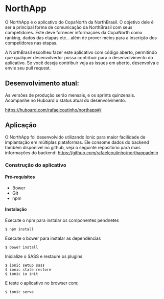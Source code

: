 # NorthApp

O NorthApp é o aplicativo do CopaNorth da NorthBrasil. O objetivo dele é ser  a  principal  forma  de  comunicação  da  NorthBrasil  com seus competidores. Este deve fornecer informações da CopaNorth como ranking, dados das etapas etc... além de prover meios para a inscrição dos competidores nas etapas.

A NorthBrasil escolheu fazer este aplicativo com código aberto, permitindo que qualquer desenvolvedor possa contribuir para o desenvolvimento do aplicativo. Se você deseja contribuir veja as issues em aberto, desenvolva e envie seu pull request. 

## Desenvolvimento atual:

As versões de produção serão mensais, e os sprints quinzenais. Acompanhe no Huboard o status atual do desenvolvimento.

https://huboard.com/rafaelcoutinho/northapp#/

## Aplicação

O NorthApp foi desenvolvido utilizando Ionic para maior facilidade de implantação em múltiplas plataformas. Ele consome dados do backend também disponível no github, veja o seguinte repositório para mais informações do backend:
https://github.com/rafaelcoutinho/northappadmin

### Construção do aplicativo

#### Pré-requisitos

* Bower
* Git
* npm

#### Instalação

Execute o npm para instalar os componentes pendnetes
```
$ npm install
```
Execute o bower para instalar as dependências
```
$ bower install
```

Inicialize o SASS e restaure os plugins
```
$ ionic setup sass
$ ionic state restore
$ ionic io init
```

E teste o aplicativo no browser com:
```
$ ionic serve
```
